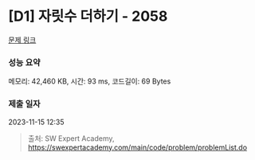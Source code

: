# [D1] 자릿수 더하기 - 2058 

[문제 링크](https://swexpertacademy.com/main/code/problem/problemDetail.do?contestProbId=AV5QPRjqA10DFAUq) 

### 성능 요약

메모리: 42,460 KB, 시간: 93 ms, 코드길이: 69 Bytes

### 제출 일자

2023-11-15 12:35



> 출처: SW Expert Academy, https://swexpertacademy.com/main/code/problem/problemList.do